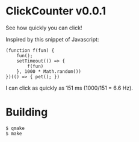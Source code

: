 # ClickCounter v0.0.1

See how quickly you can click!

Inspired by this snippet of Javascript:

    (function f(fun) {
        fun();
        setTimeout(() => {
            f(fun)
        }, 1000 * Math.random())
    })(() => { pet(); })

I can click as quickly as 151 ms (1000/151 = 6.6 Hz).

# Building

    $ qmake
    $ make

